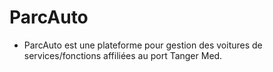 # ParcAuto
* ParcAuto est une plateforme pour gestion des voitures de services/fonctions affiliées au port Tanger Med.

